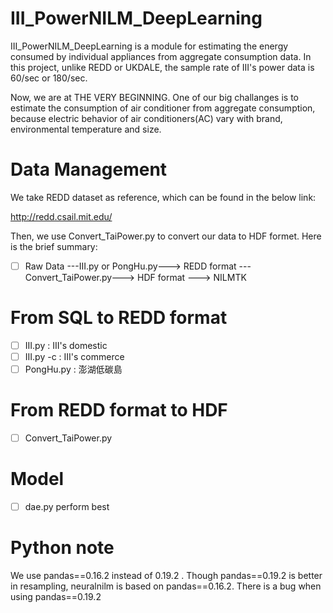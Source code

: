 # III_PowerNILM_DeepLearning
III_PowerNILM_DeepLearning is a module for estimating the energy consumed by individual appliances from aggregate consumption data. In this project, unlike REDD or UKDALE, the sample rate of III's power data is 60/sec or 180/sec.

Now, we are at THE VERY BEGINNING. One of our big challanges is to estimate the consumption of air conditioner from aggregate consumption, because electric behavior of air conditioners(AC) vary with brand, environmental temperature and size.

# Data Management  
We take REDD dataset as reference, which can be found in the below link:

http://redd.csail.mit.edu/

Then, we use Convert_TaiPower.py to convert our data to HDF formet. Here is the brief summary:
- [ ] Raw Data ---III.py or PongHu.py---> REDD format ---Convert_TaiPower.py---> HDF format ---> NILMTK

# From SQL to REDD format
- [ ] III.py :  III's domestic
- [ ] III.py -c :  III's commerce
- [ ] PongHu.py : 澎湖低碳島

# From REDD format to HDF
- [ ] Convert_TaiPower.py

# Model
- [ ] dae.py perform best

# Python note
We use pandas==0.16.2 instead of 0.19.2 . Though pandas==0.19.2 is better in resampling, neuralnilm is based on pandas==0.16.2. There is a bug when using pandas==0.19.2
